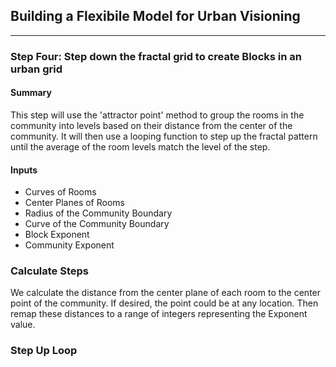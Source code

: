 ## Building a Flexibile Model for Urban Visioning 
---

### Step Four: Step down the fractal grid to create Blocks in an urban grid

#### Summary
This step will use the 'attractor point' method to group the rooms in the community into levels based on their distance from the center of the community. It will then use a looping function to step up the fractal pattern until the average of the room levels match the level of the step. 

#### Inputs
- Curves of Rooms  
- Center Planes of Rooms
- Radius of the Community Boundary
- Curve of the Community Boundary
- Block Exponent
- Community Exponent

### Calculate Steps
We calculate the distance from the center plane of each room to the center point of the community. If desired, the point could be at any location. Then remap these distances to a range of integers representing the Exponent value.

### Step Up Loop